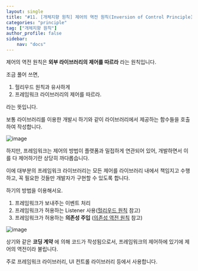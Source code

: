 ```yaml
---
layout: single
title: "#11. [개체지향 원칙] 제어의 역전 원칙(Inversion of Control Principle)"
categories: "principle"
tag: ["개체지향 원칙"]
author_profile: false
sidebar: 
    nav: "docs"
---
```


제어의 역전 원칙은 **외부 라이브러리의 제어를 따르라** 라는 원칙입니다.

조금 풀어 쓰면,

1. 헐리우드 원칙과 유사하게
2. 프레임워크 라이브러리의 제어를 따르라.

라는 뜻입니다.

보통 라이브러리를 이용한 개발시 하기와 같이 라이브러리에서 제공하는 함수들을 호출하여 작성합니다.

![image](https://github.com/tango1202/tango1202.github.io/assets/133472501/f1ff73a4-a613-478e-b110-09a3406493b5)

하지만, 프레임워크는 제어의 방법이 플랫폼과 밀접하게 연관되어 있어, 개발하면서 이를 다 제어하기란 상당히 까다롭습니다. 

이에 대부분의 프레임워크 라이브러리는 모든 제어를 라이브러리 내에서 책임지고 수행하고, 꼭 필요한 것들만 개발자가 구현할 수 있도록 합니다.

하기의 방법을 이용해서요.

1. 프레임워크가 보내주는 이벤트 처리
2. 프레임워크가 허용하는 Listener 사용([헐리우드 원칙](https://tango1202.github.io/principle/principle-hollywood/) 참고)
3. 프레임워크가 허용하는 **의존성 주입** ([의존성 역전 원칙](https://tango1202.github.io/principle/principle-dependency-inversion/) 참고)

![image](https://github.com/tango1202/tango1202.github.io/assets/133472501/7bc7bd0f-f027-4ad6-83ce-1ed07a47bfed)

상기와 같은 **코딩 계약** 에 의해 코드가 작성됨으로서, 프레임워크의 제어하에 있기에 제어의 역전이라 불립니다.

주로 프레임워크 라이브러리, UI 컨트롤 라이브러리 등에서 사용합니다.


